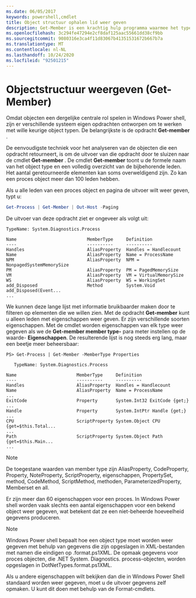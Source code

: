 ```yaml
---
ms.date: 06/05/2017
keywords: powershell,cmdlet
title: Object structuur ophalen lid weer geven
description: Get-Member is een krachtig hulp programma waarmee het type en de structuur van objecten in Power shell kunnen worden weer geven.
ms.openlocfilehash: 3c294fe47294e2cf8daf125aac55661dd38cf9bb
ms.sourcegitcommit: 9080316e3ca4f11d83067b41351531672b667b7a
ms.translationtype: MT
ms.contentlocale: nl-NL
ms.lasthandoff: 10/24/2020
ms.locfileid: "92501215"
---
```

# <a name="viewing-object-structure-get-member"></a>Objectstructuur weergeven (Get-Member)

Omdat objecten een dergelijke centrale rol spelen in Windows Power shell, zijn er verschillende systeem eigen opdrachten ontworpen om te werken met wille keurige object typen. De belangrijkste is de opdracht **Get-member** .

De eenvoudigste techniek voor het analyseren van de objecten die een opdracht retourneert, is om de uitvoer van die opdracht door te sluizen naar de cmdlet **Get-member** . De cmdlet **Get-member** toont u de formele naam van het object type en een volledig overzicht van de bijbehorende leden. Het aantal geretourneerde elementen kan soms overweldigend zijn. Zo kan een proces object meer dan 100 leden hebben.

Als u alle leden van een proces object en pagina de uitvoer wilt weer geven, typt u:

```powershell
Get-Process | Get-Member | Out-Host -Paging
```

De uitvoer van deze opdracht ziet er ongeveer als volgt uit:

```Output
TypeName: System.Diagnostics.Process

Name                           MemberType     Definition
----                           ----------     ----------
Handles                        AliasProperty  Handles = Handlecount
Name                           AliasProperty  Name = ProcessName
NPM                            AliasProperty  NPM = NonpagedSystemMemorySize
PM                             AliasProperty  PM = PagedMemorySize
VM                             AliasProperty  VM = VirtualMemorySize
WS                             AliasProperty  WS = WorkingSet
add_Disposed                   Method         System.Void add_Disposed(Event...
...
```

We kunnen deze lange lijst met informatie bruikbaarder maken door te filteren op elementen die we willen zien. Met de opdracht **Get-member** kunt u alleen leden met eigenschappen weer geven. Er zijn verschillende soorten eigenschappen. Met de cmdlet worden eigenschappen van elk type weer gegeven als we de **Get-member member type-** para meter instellen op de waarde- **Eigenschappen**. De resulterende lijst is nog steeds erg lang, maar een beetje meer beheersbaar:

```
PS> Get-Process | Get-Member -MemberType Properties

   TypeName: System.Diagnostics.Process

Name                       MemberType     Definition
----                       ----------     ----------
Handles                    AliasProperty  Handles = Handlecount
Name                       AliasProperty  Name = ProcessName
...
ExitCode                   Property       System.Int32 ExitCode {get;}
...
Handle                     Property       System.IntPtr Handle {get;}
...
CPU                        ScriptProperty System.Object CPU {get=$this.Total...
...
Path                       ScriptProperty System.Object Path {get=$this.Main...
...
```

> [!NOTE]
> De toegestane waarden van member type zijn AliasProperty, CodeProperty, Property, NoteProperty, ScriptProperty, eigenschappen, PropertySet, method, CodeMethod, ScriptMethod, methoden, ParameterizedProperty, Memberset en all.

Er zijn meer dan 60 eigenschappen voor een proces. In Windows Power shell worden vaak slechts een aantal eigenschappen voor een bekend object weer gegeven, wat betekent dat ze een niet-beheerde hoeveelheid gegevens produceren.

> [!NOTE]
> Windows Power shell bepaalt hoe een object type moet worden weer gegeven met behulp van gegevens die zijn opgeslagen in XML-bestanden met namen die eindigen op .format.ps1XML. De opmaak gegevens voor proces objecten, die .NET System. Diagnostics. process-objecten, worden opgeslagen in DotNetTypes.format.ps1XML.

Als u andere eigenschappen wilt bekijken dan die in Windows Power Shell standaard worden weer gegeven, moet u de uitvoer gegevens zelf opmaken. U kunt dit doen met behulp van de Format-cmdlets.
